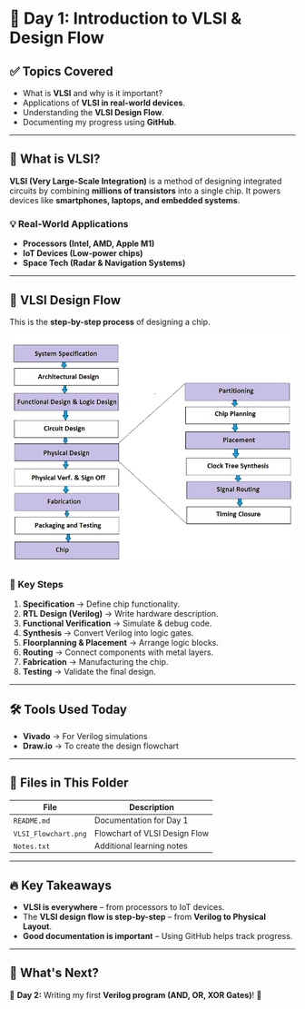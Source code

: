 # 📌 Day 1: Introduction to VLSI & Design Flow

## ✅ Topics Covered
- What is **VLSI** and why is it important?
- Applications of **VLSI in real-world devices**.
- Understanding the **VLSI Design Flow**.
- Documenting my progress using **GitHub**.

---

## 📖 What is VLSI?
**VLSI (Very Large-Scale Integration)** is a method of designing integrated circuits by combining **millions of transistors** into a single chip. It powers devices like **smartphones, laptops, and embedded systems**.

### 💡 Real-World Applications
- **Processors (Intel, AMD, Apple M1)**
- **IoT Devices (Low-power chips)**
- **Space Tech (Radar & Navigation Systems)**

---

## 📜 VLSI Design Flow
This is the **step-by-step process** of designing a chip.

![VLSI Design Flow](./VLSI_Flowchart.png)

### 🔑 Key Steps
1. **Specification** → Define chip functionality.
2. **RTL Design (Verilog)** → Write hardware description.
3. **Functional Verification** → Simulate & debug code.
4. **Synthesis** → Convert Verilog into logic gates.
5. **Floorplanning & Placement** → Arrange logic blocks.
6. **Routing** → Connect components with metal layers.
7. **Fabrication** → Manufacturing the chip.
8. **Testing** → Validate the final design.

---

## 🛠 Tools Used Today
- **Vivado** → For Verilog simulations
- **Draw.io** → To create the design flowchart

---

## 📂 Files in This Folder
| File | Description |
|------|------------|
| `README.md` | Documentation for Day 1 |
| `VLSI_Flowchart.png` | Flowchart of VLSI Design Flow |
| `Notes.txt` | Additional learning notes |

---

## 🔥 Key Takeaways
- **VLSI is everywhere** – from processors to IoT devices.
- The **VLSI design flow is step-by-step** – from **Verilog to Physical Layout**.
- **Good documentation is important** – Using GitHub helps track progress.

---

## 📢 What's Next?
📅 **Day 2:** Writing my first **Verilog program (AND, OR, XOR Gates)**! 🚀

